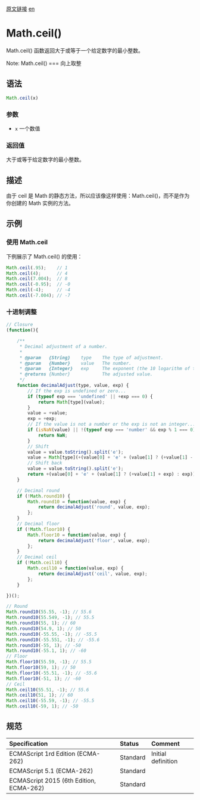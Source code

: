 <a href="https://developer.mozilla.org/zh-CN/docs/Web/JavaScript/Reference/Global_Objects/Math/ceil" target="_blank">原文链接</a>
<a href="https://developer.mozilla.org/en-US/docs/Web/JavaScript/Reference/Global_Objects/Math/ceil" target="_blank">en</a>

# Math.ceil()

Math.ceil() 函数返回大于或等于一个给定数字的最小整数。

<p class="warning">Note:   Math.ceil() === 向上取整</p>

## 语法

```javascript
Math.ceil(x)
```

### 参数

* `x` 一个数值

### 返回值

大于或等于给定数字的最小整数。

## 描述

由于 ceil 是 Math 的静态方法，所以应该像这样使用：Math.ceil()，而不是作为你创建的 Math 实例的方法。

## 示例

### 使用 Math.ceil

下例展示了 Math.ceil() 的使用：

```javascript
Math.ceil(.95);    // 1
Math.ceil(4);      // 4
Math.ceil(7.004);  // 8
Math.ceil(-0.95);  // -0
Math.ceil(-4);     // -4
Math.ceil(-7.004); // -7
```

### 十进制调整

```javascript
// Closure
(function(){

	/**
	 * Decimal adjustment of a number.
	 *
	 * @param	{String}	type	The type of adjustment.
	 * @param	{Number}	value	The number.
	 * @param	{Integer}	exp		The exponent (the 10 logarithm of the adjustment base).
	 * @returns	{Number}			The adjusted value.
	 */
	function decimalAdjust(type, value, exp) {
		// If the exp is undefined or zero...
		if (typeof exp === 'undefined' || +exp === 0) {
			return Math[type](value);
		}
		value = +value;
		exp = +exp;
		// If the value is not a number or the exp is not an integer...
		if (isNaN(value) || !(typeof exp === 'number' && exp % 1 === 0)) {
			return NaN;
		}
		// Shift
		value = value.toString().split('e');
		value = Math[type](+(value[0] + 'e' + (value[1] ? (+value[1] - exp) : -exp)));
		// Shift back
		value = value.toString().split('e');
		return +(value[0] + 'e' + (value[1] ? (+value[1] + exp) : exp));
	}

	// Decimal round
	if (!Math.round10) {
		Math.round10 = function(value, exp) {
			return decimalAdjust('round', value, exp);
		};
	}
	// Decimal floor
	if (!Math.floor10) {
		Math.floor10 = function(value, exp) {
			return decimalAdjust('floor', value, exp);
		};
	}
	// Decimal ceil
	if (!Math.ceil10) {
		Math.ceil10 = function(value, exp) {
			return decimalAdjust('ceil', value, exp);
		};
	}

})();

// Round
Math.round10(55.55, -1); // 55.6
Math.round10(55.549, -1); // 55.5
Math.round10(55, 1); // 60
Math.round10(54.9, 1); // 50
Math.round10(-55.55, -1); // -55.5
Math.round10(-55.551, -1); // -55.6
Math.round10(-55, 1); // -50
Math.round10(-55.1, 1); // -60
// Floor
Math.floor10(55.59, -1); // 55.5
Math.floor10(59, 1); // 50
Math.floor10(-55.51, -1); // -55.6
Math.floor10(-51, 1); // -60
// Ceil
Math.ceil10(55.51, -1); // 55.6
Math.ceil10(51, 1); // 60
Math.ceil10(-55.59, -1); // -55.5
Math.ceil10(-59, 1); // -50
```

## 规范

| Specification                           | Status   | Comment            |
|:----------------------------------------|:---------|:-------------------|
| ECMAScript 1rd Edition (ECMA-262)       | Standard | Initial definition |
| ECMAScript 5.1 (ECMA-262)               | Standard |                    |
| ECMAScript 2015 (6th Edition, ECMA-262) | Standard |                    |